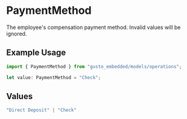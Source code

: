 # PaymentMethod

The employee's compensation payment method. Invalid values will be ignored.

## Example Usage

```typescript
import { PaymentMethod } from "gusto_embedded/models/operations";

let value: PaymentMethod = "Check";
```

## Values

```typescript
"Direct Deposit" | "Check"
```